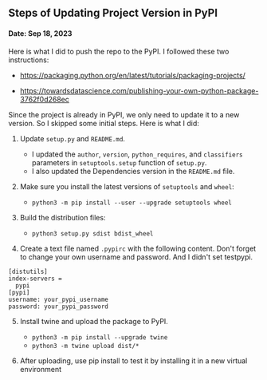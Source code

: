 ## Steps of Updating Project Version in PyPI

#### Date: Sep 18, 2023

Here is what I did to push the repo to the PyPI. I followed these two instructions:


* https://packaging.python.org/en/latest/tutorials/packaging-projects/

* https://towardsdatascience.com/publishing-your-own-python-package-3762f0d268ec


Since the project is already in PyPI, we only need to update it to a new version. So I skipped some initial steps. Here is what I did: 

1. Update `setup.py` and `README.md`. 
   * I updated the `author`, `version`, `python_requires`, and `classifiers` parameters in `setuptools.setup` function of `setup.py`. 
   * I also updated the Dependencies version in the `README.md` file.

2. Make sure you install the latest versions of `setuptools` and `wheel`:

    * ```python3 -m pip install --user --upgrade setuptools wheel```

3. Build the distribution files:
   * `python3 setup.py sdist bdist_wheel`

4. Create a text file named `.pypirc` with the following content. Don't forget to change your own username and password. And I didn't set testpypi.

```
[distutils]
index-servers =
  pypi
[pypi]
username: your_pypi_username
password: your_pypi_password
```

5. Install twine and upload the package to PyPI.
    * `python3 -m pip install --upgrade twine`
    * `python3 -m twine upload dist/*`

6. After uploading, use pip install to test it by installing it in a new virtual environment